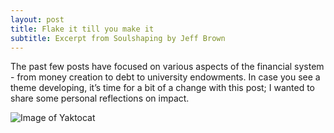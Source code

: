 ```yaml
---
layout: post
title: Flake it till you make it
subtitle: Excerpt from Soulshaping by Jeff Brown
---
```


The past few posts have focused on various aspects of the financial system - from money creation to debt to university endowments. In case you see a theme developing, it’s time for a bit of a change with this post; I wanted to share some personal reflections on impact.


![Image of Yaktocat](https://github.com/taariqismail1/site/blob/master/assets/img/avatar-icon.jpg)
